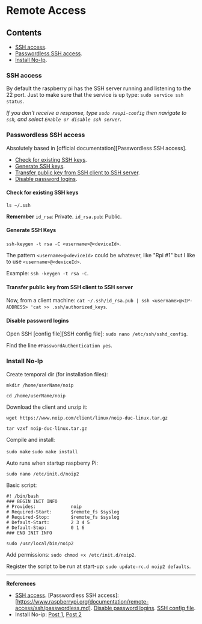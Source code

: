# Remote Access

## Contents
- [SSH access](#ssh-access).
- [Passwordless SSH access](#passwordless-ssh-access).
- [Install No-Ip](#install-no-ip).

### SSH access

By default the raspberry pi has the SSH server running and listening to the 22 port. Just to make sure that the service is up type: `sudo service ssh status`.

*If you don't receive a response, type `sudo raspi-config` then navigate to `ssh`, and select `Enable or disable ssh server`.*


### Passwordless SSH access
Absolutely based in [official documentation][Passwordless SSH access].

- [Check for existing SSH keys](#check-for-existing-ssh-keys).
- [Generate SSH keys](#generate-ssh-keys).
- [Transfer public key from SSH client to SSH server](transfer-public-key-from-ssh-client-to-ssh-server).
- [Disable password logins](#disable-password-logins).

#### Check for existing SSH keys
`ls ~/.ssh`

**Remember**
`id_rsa`: Private.
`id_rsa.pub`: Public.

#### Generate SSH Keys

`ssh-keygen -t rsa -C <username>@<deviceId>`.

The  pattern `<username>@<deviceId>` could be whatever, like "Rpi #1" but I like to use `<username>@<deviceId>`.

Example: `ssh -keygen -t rsa -C`.

#### Transfer public key from SSH client to SSH server

Now, from a client machine:
`cat ~/.ssh/id_rsa.pub | ssh <username>@<IP-ADDRESS> 'cat >> .ssh/authorized_keys`.

#### Disable password logins

Open SSH [config file][SSH config file]:
`sudo nano /etc/ssh/sshd_config`.

Find the line `#PasswordAuthentication yes`.


### Install No-Ip

Create temporal dir (for installation files):

`mkdir /home/userName/noip`

`cd /home/userName/noip`

Download the client and unzip it:

`wget https://www.noip.com/client/linux/noip-duc-linux.tar.gz`

`tar vzxf noip-duc-linux.tar.gz`

Compile and install:

`sudo make`
`sudo make install`

Auto runs when startup raspberry Pi:

`sudo nano /etc/init.d/noip2`

Basic script:

```
#! /bin/bash
### BEGIN INIT INFO
# Provides:             noip
# Required-Start:       $remote_fs $syslog
# Required-Stop:        $remote_fs $syslog
# Default-Start:        2 3 4 5
# Default-Stop:         0 1 6
### END INIT INFO

sudo /usr/local/bin/noip2
```

Add permissions: `sudo chmod +x /etc/init.d/noip2`.

Register the script to be run at start-up: `sudo update-rc.d noip2 defaults`.

- - -

**References**
- [SSH access](https://www.raspberrypi.org/documentation/remote-access/ssh/README.md).
[Passwordless SSH access]:[https://www.raspberrypi.org/documentation/remote-access/ssh/passwordless.md].
[Disable password logins](http://raspberrypi.stackexchange.com/a/1687).
[SSH config file](http://www.tldp.org/LDP/solrhe/Securing-Optimizing-Linux-RH-Edition-v1.3/chap15sec122.html).
- Install No-ip: [Post 1](http://raspberrypihelp.net/tutorials/29-raspberry-pi-no-ip-tutorial), [Post 2](http://www.stuffaboutcode.com/2012/06/raspberry-pi-run-program-at-start-up.html)